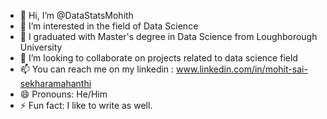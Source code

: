 - 👋 Hi, I’m @DataStatsMohith
- 👀 I’m interested in the field of Data Science
- 🌱 I graduated with Master's degree in Data Science from Loughborough University
- 💞️ I’m looking to collaborate on projects related to data science field
- 📫 You can reach me on my linkedin : www.linkedin.com/in/mohit-sai-sekharamahanthi 
- 😄 Pronouns: He/Him
- ⚡ Fun fact: I like to write as well.

<!---
DataStatsMohith/DataStatsMohith is a ✨ special ✨ repository because its `README.md` (this file) appears on your GitHub profile.
You can click the Preview link to take a look at your changes.
--->
